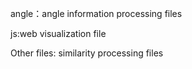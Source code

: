 angle：angle information processing files

js:web visualization file

Other files: similarity processing files
